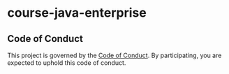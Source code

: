 # course-java-enterprise

## Code of Conduct

This project is governed by the [Code of Conduct](.github/CODE_OF_CONDUCT.md).
By participating, you are expected to uphold this code of conduct.
